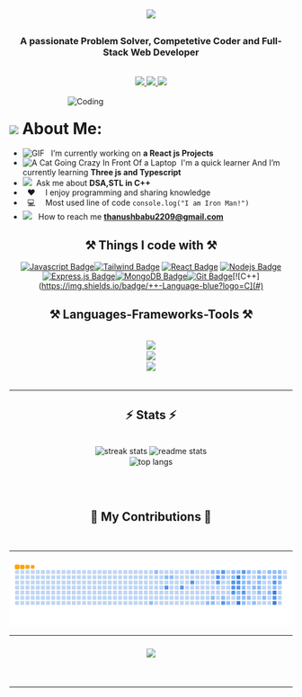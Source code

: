 



<h1 align="center">
    <img src="https://readme-typing-svg.herokuapp.com/?font=Righteous&size=35&center=true&vCenter=true&width=500&height=70&duration=4000&lines=Hi+There!+👋;+I'm+Thanush!;" />
</h1>

<h3 align="center">A passionate Problem Solver, Competetive Coder and Full-Stack Web Developer</h3>

<br/>

<div align="center"> 
  <a href="mailto:thanushbabu2209@gmail.com">
    <img src="https://img.shields.io/badge/Gmail-333333?style=for-the-badge&logo=gmail&logoColor=red" />
  </a>
  <a href="https://linkedin.com/in/thanush-babu-a89025236/" target="_blank">
    <img src="https://img.shields.io/badge/LinkedIn-0077B5?style=for-the-badge&logo=linkedin&logoColor=white" target="_blank" />
  </a>
    <a href="https://thanush-babu.github.io" target="_blank">
     <img src="https://img.shields.io/badge/Portfolio-FF5722?style=for-the-badge&logo=todoist&logoColor=white" target="_blank" /> 
     </a>
</div>
<br>
<img align="right" alt="Coding" width="400" src="https://cdn.dribbble.com/users/1162077/screenshots/3848914/programmer.gif">

# <img align="center" src="https://emojis.slackmojis.com/emojis/images/1584726375/8272/blob-cool.gif?1584726375" width="28" /> About Me:
- <img alt="GIF" src="https://github.com/SP-XD/SP-XD/blob/main/images/Developer.gif" width="25" /> &nbsp; I’m currently working on **a React js Projects**
- <img src="https://media.giphy.com/media/WUlplcMpOCEmTGBtBW/giphy.gif" alt="A Cat Going Crazy In Front Of a Laptop" width="25">&nbsp; I'm a quick learner And I’m currently learning **Three js and Typescript**
- <img src="https://github.com/SP-XD/SP-XD/blob/main/images/message.gif?raw=true" width="25" />&nbsp; Ask me about **DSA,STL in C++** <br />
- &nbsp; :hearts: &emsp;I enjoy programming and sharing knowledge <br />
- &nbsp; :computer: &emsp;Most used line of code `console.log("I am Iron Man!")`
- <img src="https://github.com/SP-XD/SP-XD/blob/main/images/letterbox.gif?raw=true" width="25" /> &nbsp; How to reach me **thanushbabu2209@gmail.com**
<div align="center">
<h2 align="center">⚒️ Things I code with ⚒️</h2>

[![Javascript Badge](https://img.shields.io/badge/-Javascript-F0DB4F?style=for-the-badge&labelColor=black&logo=javascript&logoColor=F0DB4F)](#)[![Tailwind Badge](https://img.shields.io/badge/Tailwind%20CSS-092749?style=for-the-badge&logo=tailwindcss&logoColor=06B6D4&labelColor=000000)](#) [![React Badge](https://img.shields.io/badge/-React-61DBFB?style=for-the-badge&labelColor=black&logo=react&logoColor=61DBFB)](#) [![Nodejs Badge](https://img.shields.io/badge/-Nodejs-3C873A?style=for-the-badge&labelColor=black&logo=node.js&logoColor=3C873A)](#) [![Express.js Badge](https://img.shields.io/badge/Express.js-000000?style=for-the-badge&logo=express&logoColor=white)](#)[![MongoDB Badge](https://img.shields.io/badge/MongoDB-4EA94B?style=for-the-badge&logo=mongodb&logoColor=white)](#)[![Git Badge](https://img.shields.io/badge/Git-F05032?style=for-the-badge&logo=git&logoColor=white)](#)[![C++](https://img.shields.io/badge/++-Language-blue?logo=C](#)
 </div>
 
<!--(#)[![Typescript Badge](https://img.shields.io/badge/-Typescript-007acc?style=for-the-badge&labelColor=black&logo=typescript&logoColor=007acc)](#)[![Next.js Badge](https://img.shields.io/badge/next.js-000000?style=for-the-badge&logo=nextdotjs&logoColor=white)](#)[![Tailwind Badge](https://img.shields.io/badge/Tailwind%20CSS-092749?style=for-the-badge&logo=tailwindcss&logoColor=06B6D4&labelColor=000000)]-->
<h2 align="center">⚒️ Languages-Frameworks-Tools ⚒️</h2>
<br/>
<div align="center">
    <img src="https://skillicons.dev/icons?i=react,bootstrap,html,css,vscode,github,tailwind" /><br>
    <img src="https://skillicons.dev/icons?i=nodejs,javascript,express,mongodb,vercel,git,mysql" /><br>
    <img src="https://skillicons.dev/icons?i=c,cpp,java" /><br>
    
</div>

<br/>
<hr/>

<h2 align="center">⚡ Stats ⚡</h2>
<br>
<div align=center>
  <img width=390 src="https://github-readme-streak-stats-salesp07.vercel.app/?user=thanush-babu&count_private=true&theme=react&border_radius=10" alt="streak stats"/>
  <img width=390 src="https://github-readme-stats-salesp07.vercel.app/api?username=thanush-babu&count_private=true&show_icons=true&theme=react&rank_icon=github&border_radius=10" alt="readme stats" />
  <br/>
  <img width=325 align="center" src="https://github-readme-stats-salesp07.vercel.app/api/top-langs/?username=thanush-babu&hide=HTML&langs_count=8&layout=compact&theme=react&border_radius=10&size_weight=0.5&count_weight=0.5&exclude_repo=github-readme-stats" alt="top langs" />
</div>

<br/><br/>
<h2 align="center">🐍 My Contributions 🐍</h2>
  <br>
<hr/>
<div align="center">
<img  src="https://raw.githubusercontent.com/Thanush-Babu/thanush-babu/output/github-contribution-grid-snake.gif" alt="contribution graph" />
</div>
<hr/>

<h3 align="center">
    <img src="https://readme-typing-svg.herokuapp.com/?font=Righteous&size=25&center=true&vCenter=true&width=500&height=70&duration=4000&lines=Thanks+for+visiting!+✌️;+Shoot+me+a+message+on+Linkedin!;I'm+always+down+to+collab+:)">
</h3>

<br/>
<hr/>


